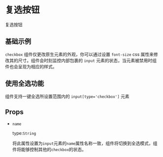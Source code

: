 <script setup>
import componentDemo from './DemoCheckbox.vue'
import demoCheckboxControl from './DemoCheckboxControl.vue'
import demoCheckAll from './DemoCheckAll.vue'
import demoCheckAllControl from './DemoCheckAllControl.vue'
</script>

# 复选按钮

复选按钮

## 基础示例

<demo-checkbox-control v-slot='props'>
  <preview-demo-code comp-name="Checkbox" demo-name="DemoCheckbox">
    <component-demo v-bind='props' />
  </preview-demo-code>
</demo-checkbox-control>

`checkbox` 组件仅更改原生元素的外观，你可以通过设置 `font-size` css 属性来修改其的尺寸。组件会时刻监控内部包裹的 `input` 元素的状态，当元素被禁用时组件也会呈现为相应的样式。

## 使用全选功能

组件支持一键全选所设置范围内的 `input[type='checkbox']` 元素

<preview-demo-code comp-name="Checkbox" demo-name="DemoCheckAll">
  <demo-check-all/>
</preview-demo-code>

## Props

- `name`

  type:`String`

  将此属性设置为`input`元素的`name`属性名称一致，组件将切换到全选模式，组件将能够控制其他的`checkbox`的状态。
